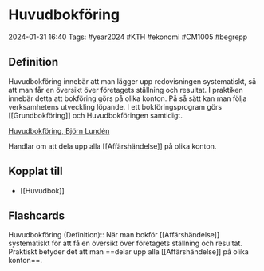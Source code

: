 # Huvudbokföring

2024-01-31 16:40
Tags: #year2024 #KTH #ekonomi #CM1005 #begrepp

## Definition

Huvudbokföring innebär att man lägger upp redovisningen systematiskt, så att man får en översikt över företagets ställning och resultat. I praktiken innebär detta att bokföring görs på olika konton. På så sätt kan man följa verksamhetens utveckling löpande. I ett bokföringsprogram görs [[Grundbokföring]] och Huvudbokföringen samtidigt.

[Huvudbokföring, Björn Lundén](https://www.bjornlunden.se/bokf%C3%B6ring/huvudbokf%C3%B6ring__1213)

Handlar om att dela upp alla [[Affärshändelse]] på olika konton.

## Kopplat till

- [[Huvudbok]]

## Flashcards

Huvudbokföring (Definition):: När man bokför [[Affärshändelse]] systematiskt för att få en översikt över företagets ställning och resultat. Praktiskt betyder det att man ==delar upp alla [[Affärshändelse]] på olika konton==.
